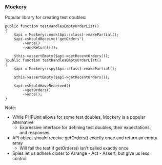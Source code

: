 ### [Mockery](http://docs.mockery.io/)

Popular library for creating test doubles:

<pre class="fragment-replacement"><code class="hljs lang-php fragment fade-out" data-fragment-index="0">public function testHandlesEmptyOrderList()
{
    $api = Mockery::mock(Api::class)->makePartial();
    $api->shouldReceive('getOrders')
        ->once()
        ->andReturn([]);

    $this->assertEmpty($api->getRecentOrders());
}</code><code class="hljs lang-php fragment fade-in" data-fragment-index="0">public function testHandlesEmptyOrderList()
{
    $api = Mockery::spy(Api::class)->makePartial();

    $this->assertEmpty($api->getRecentOrders());

    $api->shouldHaveReceived()
        ->getOrders()
        ->once();
}</code></pre>

Note:

* While PHPUnit allows for some test doubles, Mockery is a popular alternative
    - Expressive interface for defining test doubles, their expectations, and responses
* API object should receive getOrders() exactly once and return an empty array
    - Will fail the test if getOrders() isn't called exactly once
* Spies let us adhere closer to Arrange - Act - Assert, but give us less control
